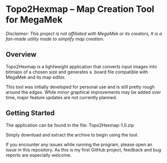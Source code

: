 # Topo2Hexmap – Map Creation Tool for MegaMek

*Disclaimer: This project is not affiliated with MegaMek or its creators, It is a fan-made utility made to simplify map creation.*

## Overview

Topo2Hexmap is a lightweight application that converts input images into bitmaps of a chosen size and generates a .board file compatible with MegaMek and its map editor.

This tool was initially developed for personal use and is still pretty rough around the edges. While minor graphical improvements may be added over time, major feature updates are not currently planned.

## Getting Started

The application can be found in the file:
Topo2Hexmap-1.0.zip

Simply download and extract the archive to begin using the tool.

If you encounter any issues while running the program, please open an issue in this repository. As this is my first GitHub project, feedback and bug reports are especially welcome.
